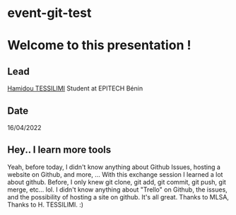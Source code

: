 <h1 style="color: red, font-size : 25px">event-git-test</h1>

# Welcome to this presentation !

## Lead
[Hamidou TESSILIMI](https://www.hamidoutessilimi.me/)
Student at EPITECH Bénin

## Date 
16/04/2022

## Hey.. I learn more tools

Yeah, before today, I didn't know anything about Github Issues, hosting a website on Github, and more, ...
With this exchange session I learned a lot about github. Before, I only knew git clone, git add, git commit, git push, git merge, etc... lol. I didn't know anything about "Trello" on Github, the issues, and the possibility of hosting a site on github. It's all great.
Thanks to MLSA, Thanks to H. TESSILIMI. :)

